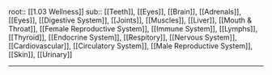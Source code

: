 root:: [[1.03 Wellness]]
sub:: [[Teeth]], [[Eyes]], [[Brain]], [[Adrenals]], [[Eyes]], [[Digestive System]], [[Joints]], [[Muscles]], [[Liver]], [[Mouth & Throat]], [[Female Reproductive System]], [[Immune System]], [[Lymphs]], [[Thyroid]], [[Endocrine System]], [[Respitory]], [[Nervous System]], [[Cardiovascular]], [[Circulatory System]], [[Male Reproductive System]], [[Skin]], [[Urinary]]


---
